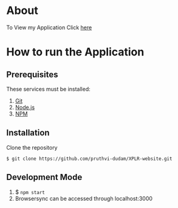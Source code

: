 # About
To View my Application Click [here](https://gallant-wozniak-690435.netlify.app)

# How to run the Application

## Prerequisites
These services must be installed:

1. [Git](https://git-scm.com/downloads)
2. [Node.js](https://nodejs.org/en/download/)
3. [NPM](https://docs.npmjs.com/getting-started)

## Installation

Clone the repository

`$ git clone https://github.com/pruthvi-dudam/XPLR-website.git`

## Development Mode

1. $ `npm start`
2. Browsersync can be accessed through localhost:3000
